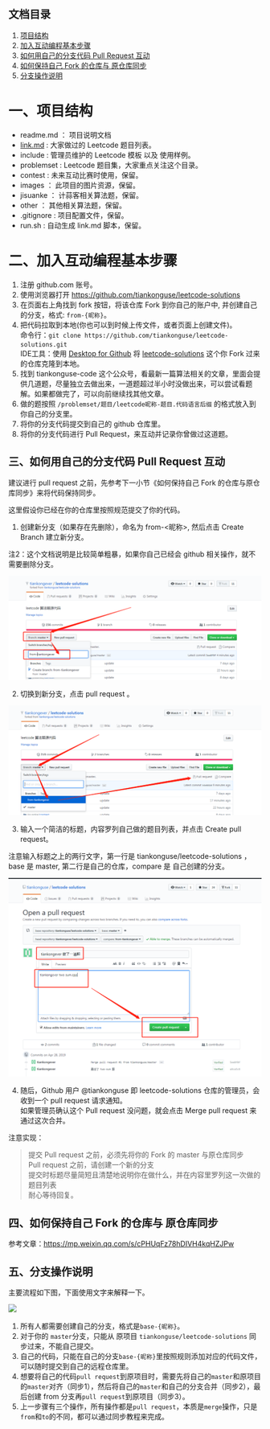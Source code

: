 ## 文档目录


1. [项目结构](#一项目结构)  
2. [加入互动编程基本步骤](#二加入互动编程基本步骤)
3. [如何用自己的分支代码 Pull Request 互动](#三如何用自己的分支代码-pull-request-互动)
4. [如何保持自己 Fork 的仓库与 原仓库同步](#四如何保持自己-fork-的仓库与-原仓库同步)
5. [分支操作说明](#五分支操作说明)


# 一、项目结构

* readme.md ： 项目说明文档
* [link.md](link.md) : 大家做过的 Leetcode  题目列表。  
* include : 管理员维护的 Leetcode 模板 以及 使用样例。  
* problemset : Leetcode 题目集，大家重点关注这个目录。   
* contest : 未来互动比赛时使用，保留。  
* images ： 此项目的图片资源，保留。  
* jisuanke ： 计蒜客相关算法题，保留。  
* other ： 其他相关算法题，保留。  
* .gitignore : 项目配置文件，保留。    
* run.sh : 自动生成 link.md 脚本，保留。  




# 二、加入互动编程基本步骤


1. 注册 github.com 账号。  
2. 使用浏览器打开 https://github.com/tiankonguse/leetcode-solutions  
3. 在页面右上角找到 fork 按钮，将该仓库 Fork 到你自己的账户中, 并创建自己的分支，格式: `from-{昵称}`。  
4. 把代码拉取到本地(你也可以到时候上传文件，或者页面上创建文件)。  
   命令行：`git clone https://github.com/tiankonguse/leetcode-solutions.git`  
   IDE工具：使用 [Desktop for Github](https://desktop.github.com/) 将 [leetcode-solutions](https://github.com/tiankonguse/leetcode-solutions.git) 这个你 Fork 过来的仓库克隆到本地。  
5. 找到 tiankonguse-code 这个公众号，看最新一篇算法相关的文章，里面会提供几道题，尽量独立去做出来，一道题超过半小时没做出来，可以尝试看题解。如果都做完了，可以向前继续找其他文章。  
6. 做的题按照 `/problemset/题目/leetcode昵称-题目.代码语言后缀` 的格式放入到你自己的分支里。  
7. 将你的分支代码提交到自己的 github 仓库里。  
8. 将你的分支代码进行 Pull Request，来互动并记录你曾做过这道题。  



## 三、如何用自己的分支代码 Pull Request 互动  


建议进行 pull request 之前，先参考下一小节《如何保持自己 Fork 的仓库与原仓库同步》来将代码保持同步。  


这里假设你已经在你的仓库里按照规范提交了你的代码。  


1. 创建新分支（如果存在先删除），命名为 from-<昵称>, 然后点击 Create Branch 建立新分支。  

注2：这个文档说明是比较简单粗暴，如果你自己已经会 github 相关操作，就不需要删除分支。  


![](/images/pull-request-create-branch.png)  


2. 切换到新分支，点击 pull request 。  


![](/images/pull-request-click-pull-button.png)  


3. 输入一个简洁的标题，内容罗列自己做的题目列表，并点击 Create pull request。  

注意输入标题之上的两行文字，第一行是 tiankonguse/leetcode-solutions ，base  是 master, 第二行是自己的仓库，compare 是 自己创建的分支。    


![](/images/pull-request-create-again.png)  


4. 随后，Github 用户 @tiankonguse 即 leetcode-solutions 仓库的管理员，会收到一个 pull request 请求通知。  
如果管理员确认这个 Pull request 没问题，就会点击 Merge pull request 来通过这次合并。  


注意实现：


> 提交 Pull request 之前，必须先将你的 Fork 的 master 与原仓库同步  
> Pull request 之前，请创建一个新的分支  
> 提交时标题尽量简短且清楚地说明你在做什么，并在内容里罗列这一次做的题目列表  
> 耐心等待回复。  


## 四、如何保持自己 Fork 的仓库与 原仓库同步  


参考文章：https://mp.weixin.qq.com/s/cPHUqFz78hDIVH4kqHZJPw  


## 五、分支操作说明  


主要流程如下图，下面使用文字来解释一下。  


![](/images/git-branch-manger.jpg)  


1. 所有人都需要创建自己的分支，格式是`base-{昵称}`。  
2. 对于你的 `master`分支，只能从 原项目 `tiankonguse/leetcode-solutions` 同步过来，不能自己提交。  
3. 自己的代码，只能在自己的分支`base-{昵称}`里按照规则添加对应的代码文件，可以随时提交到自己的远程仓库里。  
4. 想要将自己的代码`pull request`到原项目时，需要先将自己的`master`和原项目的`master`对齐（同步1），然后将自己的`master`和自己的分支合并（同步2），最后创建 from 分支再`pull request`到原项目（同步3）。  
5. 上一步骤有三个操作，所有操作都是`pull request`，本质是`merge`操作，只是`from`和`to`的不同，都可以通过同步教程来完成。  



